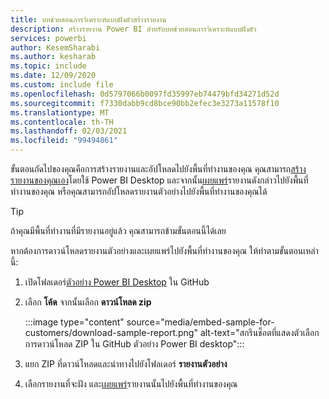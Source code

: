 ```yaml
---
title: บทช่วยสอนการวิเคราะห์แบบฝังตัวสร้างรายงาน
description: สร้างรายงาน Power BI สำหรับบทช่วยสอนการวิเคราะห์แบบฝังตัว
services: powerbi
author: KesemSharabi
ms.author: kesharab
ms.topic: include
ms.date: 12/09/2020
ms.custom: include file
ms.openlocfilehash: 0d5797066b0097fd35997eb74479bfd34271d52d
ms.sourcegitcommit: f7330dabb9cd8bce90bb2efec3e3273a11578f10
ms.translationtype: MT
ms.contentlocale: th-TH
ms.lasthandoff: 02/03/2021
ms.locfileid: "99494861"
---
```

ขั้นตอนถัดไปของคุณคือการสร้างรายงานและอัปโหลดไปยังพื้นที่ทำงานของคุณ คุณสามารถ[สร้างรายงานของคุณเอง](/power-bi/fundamentals/desktop-getting-started#build-reports)โดยใช้ Power BI Desktop และจากนั้น[เผยแพร่](/power-bi/fundamentals/desktop-getting-started#share-your-work)รายงานดังกล่าวไปยังพื้นที่ทำงานของคุณ หรือคุณสามารถอัปโหลดรายงานตัวอย่างไปยังพื้นที่ทำงานของคุณได้

>[!Tip]
>ถ้าคุณมีพื้นที่ทำงานที่มีรายงานอยู่แล้ว คุณสามารถข้ามขั้นตอนนี้ได้เลย

หากต้องการดาวน์โหลดรายงานตัวอย่างและเผยแพร่ไปยังพื้นที่ทำงานของคุณ ให้ทำตามขั้นตอนเหล่านี้:

1. เปิดโฟลเดอร์[ตัวอย่าง Power BI Desktop](https://github.com/microsoft/PowerBI-Developer-Samples) ใน GitHub

2. เลือก **โค้ด** จากนั้นเลือก **ดาวน์โหลด zip**

    :::image type="content" source="media/embed-sample-for-customers/download-sample-report.png" alt-text="สกรีนช็อตที่แสดงตัวเลือกการดาวน์โหลด ZIP ใน GitHub ตัวอย่าง Power BI desktop":::

3. แยก ZIP ที่ดาวน์โหลดและนำทางไปยังโฟลเดอร์ **รายงานตัวอย่าง**

4. เลือกรายงานที่จะฝัง และ[เผยแพร่](/power-bi/fundamentals/desktop-getting-started#share-your-work)รายงานนั้นไปยังพื้นที่ทำงานของคุณ
